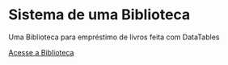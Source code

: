 # Sistema de uma Biblioteca

Uma Biblioteca para empréstimo de livros feita com DataTables

<a href="https://carlosianrs.github.io/Sistema-Biblioteca/" class="btn">Acesse a Biblioteca</a>
